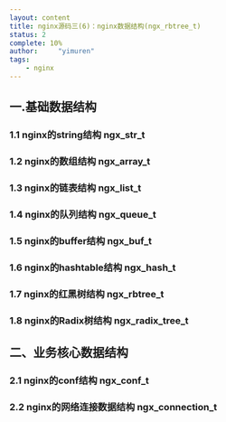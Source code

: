 ```yaml
---
layout: content
title: nginx源码三(6)：nginx数据结构(ngx_rbtree_t)
status: 2
complete: 10% 
author:     "yimuren"
tags:
    - nginx
---
```


## 一.基础数据结构

### 1.1 nginx的string结构 ngx_str_t

### 1.2 nginx的数组结构 ngx_array_t

### 1.3 nginx的链表结构 ngx_list_t

### 1.4 nginx的队列结构 ngx_queue_t

### 1.5 nginx的buffer结构 ngx_buf_t

### 1.6 nginx的hashtable结构 ngx_hash_t

### 1.7 nginx的红黑树结构 ngx_rbtree_t

### 1.8 nginx的Radix树结构 ngx_radix_tree_t


## 二、业务核心数据结构

### 2.1 nginx的conf结构 ngx_conf_t

### 2.2 nginx的网络连接数据结构  ngx_connection_t



